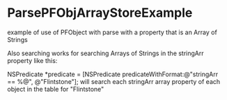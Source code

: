 # ParsePFObjArrayStoreExample
example of use of PFObject with parse with a property that is an Array of Strings

Also searching works for searching Arrays of Strings in the stringArr property like this:

NSPredicate *predicate = [NSPredicate predicateWithFormat:@"stringArr == %@", @"Flintstone"];
 will search each stringArr array property of each object in the table for "Flintstone"
